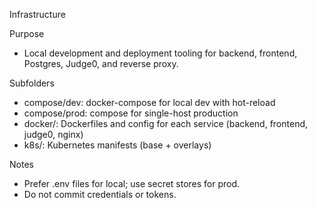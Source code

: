 Infrastructure

Purpose
- Local development and deployment tooling for backend, frontend, Postgres, Judge0, and reverse proxy.

Subfolders
- compose/dev: docker-compose for local dev with hot-reload
- compose/prod: compose for single-host production
- docker/: Dockerfiles and config for each service (backend, frontend, judge0, nginx)
- k8s/: Kubernetes manifests (base + overlays)

Notes
- Prefer .env files for local; use secret stores for prod.
- Do not commit credentials or tokens.
